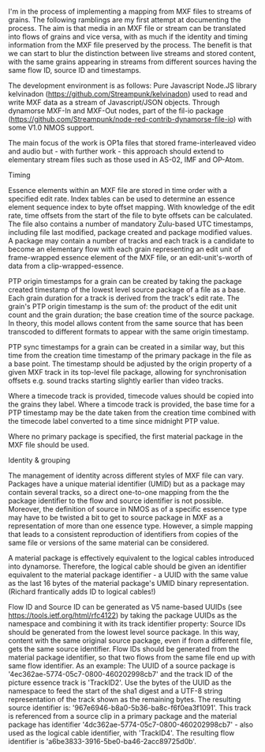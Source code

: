 I'm in the process of implementing a mapping from MXF files to streams of grains. The following ramblings are my first attempt at documenting the process. The aim is that media in an MXF file or stream can be translated into flows of grains and vice versa, with as much if the identity and timing information from the MXF file preserved by the process. The benefit is that we can start to blur the distinction between live streams and stored content, with the same grains appearing in streams from different sources having the same flow ID, source ID and timestamps.

The development environment is as follows:
Pure Javascript Node.JS library kelvinadon (https://github.com/Streampunk/kelvinadon) used to read and write MXF data as a stream of Javascript/JSON objects.
Through dynamorse MXF-In and MXF-Out nodes, part of the fil-io package (https://github.com/Streampunk/node-red-contrib-dynamorse-file-io) with some V1.0 NMOS support.

The main focus of the work is OP1a files that stored frame-interleaved video and audio but - with further work - this approach should extend to elementary stream files such as those used in AS-02, IMF and OP-Atom.

Timing

Essence elements within an MXF file are stored in time order with a specified edit rate. Index tables can be used to determine an essence element sequence index to byte offset mapping. With knowledge of the edit rate, time offsets from the start of the file to byte offsets can be calculated. The file also contains a number of mandatory Zulu-based UTC timestamps, including file last modified, package created and package modified values. A package may contain a number of tracks and each track is a candidate to become an elementary flow with each grain representing an edit unit of frame-wrapped essence element of the MXF file, or an edit-unit's-worth of data from a clip-wrapped-essence.

PTP origin timestamps for a grain can be created by taking the package created timestamp of the lowest level source package of a file as a base. Each grain duration for a track is derived from the track's edit rate. The grain's PTP origin timestamp is the sum of: the product of the edit unit count and the grain duration; the base creation time of the source package. In theory, this model allows content from the same source that has been transcoded to different formats to appear with the same origin timestamp.

PTP sync timestamps for a grain can be created in a similar way, but this time from the creation time timestamp of the primary package in the file as a base point. The timestamp should be adjusted by the origin property of a given MXF track in its top-level file package, allowing for synchronisation offsets e.g. sound tracks starting slightly earlier than video tracks.

Where a timecode track is provided, timecode values should be copied into the grains they label. Where a timcode track is provided, the base time for a PTP timestamp may be the date taken from the creation time combined with the timecode label converted to a time since midnight PTP value.

Where no primary package is specified, the first material package in the MXF file should be used.

Identity & grouping

The management of identity across different styles of MXF file can vary. Packages have a unique material identifier (UMID) but as a package may contain several tracks, so a direct one-to-one mapping from the the package identifier to the flow and source identifier is not possible. Moreover, the definition of source in NMOS as of a specific essence type may have to be twisted a bit to get to source package in MXF as a representation of more than one essence type. However, a simple mapping that leads to a consistent reproduction of identifiers from copies of the same file or versions of the same material can be considered.

A material package is effectively equivalent to the logical cables introduced into dynamorse. Therefore, the logical cable should be given an identifier equivalent to the material package identifier - a UUID with the same value as the last 16 bytes of the material package's UMID binary representation. (Richard frantically adds ID to logical cables!)

Flow ID and Source ID can be generated as V5 name-based UUIDs (see https://tools.ietf.org/html/rfc4122) by taking the package UUIDs as the namespace and combining it with its track identifier property: Source IDs should be generated from the lowest level source package. In this way, content with the same original source package, even if from a different file, gets the same source identifier. Flow IDs should be generated from the material package identifier, so that two flows from the same file end up with same flow identifier. As an example: The UUID of a source package is '4ec362ae-5774-05c7-0800-460202998cb7' and the track ID of the picture essence track is 'TrackID2'. Use the bytes of the UUID as the namespace to feed the start of the sha1 digest and a UTF-8 string representation of the track shown as the remaining bytes. The resulting source identifier is: '967e6946-b8a0-5b36-ba8c-f6f0ea3f1091'. This track is referenced from a source clip in a primary package and the material package has identifier '4dc362ae-5774-05c7-0800-460202998cb7' - also used as the logical cable identifier, with 'TrackID4'. The resulting flow identifier is 'a6be3833-3916-5be0-ba46-2acc89725d0b'.
